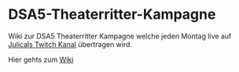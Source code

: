 # DSA5-Theaterritter-Kampagne
Wiki zur DSA5 Theaterritter Kampagne welche jeden Montag live auf [Julicals Twitch Kanal](https://www.twitch.tv/julicals) übertragen wird.

Hier gehts zum [Wiki](https://github.com/Linuem/DSA5-Theaterritter-Kampagne/wiki)
